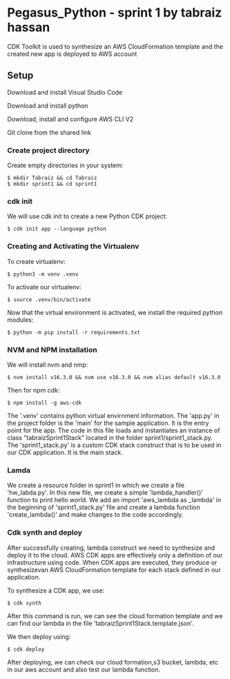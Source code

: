 # Pegasus_Python - sprint 1 by tabraiz hassan
CDK Toolkit is used to synthesize an AWS CloudFormation template and the created new app is deployed to AWS account 

## Setup

Download and install Visual Studio Code

Download and install python 

Download, install and configure AWS CLI V2

Git clone from the shared link


### Create project directory

Create empty directories in your system:

```
$ mkdir Tabraiz && cd Tabraiz
$ mkdir sprint1 && cd sprint1
```
### cdk init

We will use cdk init to create a new Python CDK project:
```
$ cdk init app --language python
```
### Creating and Activating the Virtualenv

To create virtualenv:
```
$ python3 -m venv .venv
```

To activate our virtualenv:
```
$ source .venv/bin/activate
```

Now that the virtual environment is activated, we install the required python modules:
```
$ python -m pip install -r requirements.txt
```

### NVM and NPM installation

We will install nvm and nmp:
```
$ nvm install v16.3.0 && nvm use v16.3.0 && nvm alias default v16.3.0
```
Then for npm cdk:
```
$ npm install -g aws-cdk
```

The '.venv' contains python virtual envirnment information. The 'app.py' in the project folder is the 'main' for the sample application. It is the entry point for the app. The code in this file loads and instantiates an instance of class "tabraizSprint1Stack" located in the folder sprint1/sprint1_stack.py. The 'sprint1_stack.py' is a custom CDK stack construct that is to be used in our CDK application. It is the main stack. 


### Lamda 

We create a resource folder in sprint1 in which we create a file 'hw_labda.py'. In this new file, we create a simple 'lambda_handler()' function to print hello world. We add an import 'aws_lambda as _lambda' in the beginning of 'sprint1_stack.py' file and create a lambda function 'create_lambda()' and make changes to the code accordingly. 

### Cdk synth and deploy

After successfully creating, lambda construct we need to synthesize and deploy it to the cloud. AWS CDK apps are effectively only a definition of our infrastructure using code. When CDK apps are executed, they produce or synthesizevan AWS CloudFormation template for each stack defined in our application. 

To synthesize a CDK app, we use:
```
$ cdk synth
```

After this command is run, we can see the cloud formation template and we can find our lambda in the file 'tabraizSprint1Stack.template.json'. 

We then deploy using:
```
$ cdk deploy
```

After deploying, we can check our cloud formation,s3 bucket, lambda, etc in our aws account and also test our lambda function.

